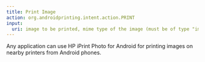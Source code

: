 ```yaml
---
title: Print Image
action: org.androidprinting.intent.action.PRINT
input:
  uri: image to be printed, mime type of the image (must be of type "image/*")
---
```

Any application can use HP iPrint Photo for Android for printing images on nearby printers from Android phones.

